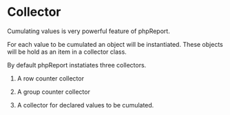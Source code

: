 # Collector
Cumulating values is very powerful feature of phpReport.

For each value to be cumulated an object will be instantiated. These objects will be hold as an item in a collector class.

By default phpReport instatiates three collectors.
1) A row counter collector

2) A group counter collector

3) A collector for declared values to be cumulated.
